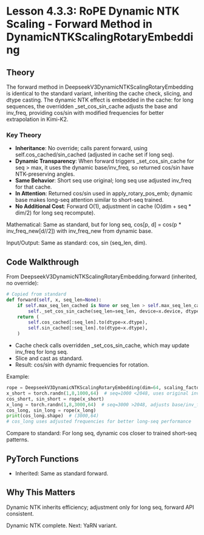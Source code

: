 # Lesson 4.3.3: RoPE Dynamic NTK Scaling - Forward Method in DynamicNTKScalingRotaryEmbedding

## Theory

The forward method in DeepseekV3DynamicNTKScalingRotaryEmbedding is identical to the standard variant, inheriting the cache check, slicing, and dtype casting. The dynamic NTK effect is embedded in the cache: for long sequences, the overridden _set_cos_sin_cache adjusts the base and inv_freq, providing cos/sin with modified frequencies for better extrapolation in Kimi-K2.

### Key Theory
- **Inheritance**: No override; calls parent forward, using self.cos_cached/sin_cached (adjusted in cache set if long seq).
- **Dynamic Transparency**: When forward triggers _set_cos_sin_cache for seq > max, it uses the dynamic base/inv_freq, so returned cos/sin have NTK-preserving angles.
- **Same Behavior**: Short seq use original; long seq use adjusted inv_freq for that cache.
- **In Attention**: Returned cos/sin used in apply_rotary_pos_emb; dynamic base makes long-seq attention similar to short-seq trained.
- **No Additional Cost**: Forward O(1), adjustment in cache (O(dim + seq * dim/2) for long seq recompute).

Mathematical: Same as standard, but for long seq, cos[p, d] = cos(p * inv_freq_new[d//2]) with inv_freq_new from dynamic base.

Input/Output: Same as standard: cos, sin (seq_len, dim).

## Code Walkthrough

From DeepseekV3DynamicNTKScalingRotaryEmbedding.forward (inherited, no override):

```python
# Copied from standard
def forward(self, x, seq_len=None):
    if self.max_seq_len_cached is None or seq_len > self.max_seq_len_cached:
        self._set_cos_sin_cache(seq_len=seq_len, device=x.device, dtype=x.dtype)
    return (
        self.cos_cached[:seq_len].to(dtype=x.dtype),
        self.sin_cached[:seq_len].to(dtype=x.dtype),
    )
```

- Cache check calls overridden _set_cos_sin_cache, which may update inv_freq for long seq.
- Slice and cast as standard.
- Result: cos/sin with dynamic frequencies for rotation.

Example:
```python
rope = DeepseekV3DynamicNTKScalingRotaryEmbedding(dim=64, scaling_factor=2.0, max_position_embeddings=2048)
x_short = torch.randn(1,8,1000,64)  # seq=1000 <2048, uses original inv_freq
cos_short, sin_short = rope(x_short)
x_long = torch.randn(1,8,3000,64)  # seq=3000 >2048, adjusts base/inv_freq
cos_long, sin_long = rope(x_long)
print(cos_long.shape)  # (3000,64)
# cos_long uses adjusted frequencies for better long-seq performance
```

Compare to standard: For long seq, dynamic cos closer to trained short-seq patterns.

## PyTorch Functions
- Inherited: Same as standard forward.

## Why This Matters
Dynamic NTK inherits efficiency; adjustment only for long seq, forward API consistent.

Dynamic NTK complete. Next: YaRN variant.

